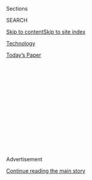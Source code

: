 <div id="app">

<div>

<div>

<div>

<div class="NYTAppHideMasthead css-1q2w90k e1suatyy0">

<div class="section css-ui9rw0 e1suatyy2">

<div class="css-eph4ug er09x8g0">

<div class="css-6n7j50">

</div>

<span class="css-1dv1kvn">Sections</span>

<div class="css-10488qs">

<span class="css-1dv1kvn">SEARCH</span>

</div>

[Skip to content](#site-content)[Skip to site
index](#site-index)

</div>

<div id="masthead-section-label" class="css-1wr3we4 eaxe0e00">

[Technology](https://www.nytimes3xbfgragh.onion/section/technology)

</div>

<div class="css-10698na e1huz5gh0">

</div>

</div>

<div id="masthead-bar-one" class="section hasLinks css-15hmgas e1csuq9d3">

<div class="css-uqyvli e1csuq9d0">

</div>

<div class="css-1uqjmks e1csuq9d1">

</div>

<div class="css-9e9ivx">

[](https://myaccount.nytimes3xbfgragh.onion/auth/login?response_type=cookie&client_id=vi)

</div>

<div class="css-1bvtpon e1csuq9d2">

[Today’s
Paper](https://www.nytimes3xbfgragh.onion/section/todayspaper)

</div>

</div>

</div>

</div>

<div data-aria-hidden="false">

<div id="site-content" data-role="main">

<div>

<div class="css-1aor85t" style="opacity:0.000000001;z-index:-1;visibility:hidden">

<div class="css-1hqnpie">

<div class="css-epjblv">

<span class="css-17xtcya">[Technology](/section/technology)</span><span class="css-x15j1o">|</span><span class="css-fwqvlz">New
Jersey Bars Police From Using Clearview Facial Recognition
App</span>

</div>

<div class="css-k008qs">

<div class="css-1iwv8en">

<span class="css-18z7m18"></span>

<div>

</div>

</div>

<span class="css-1n6z4y">https://nyti.ms/2Rp54jv</span>

<div class="css-1705lsu">

<div class="css-4xjgmj">

<div class="css-4skfbu" data-role="toolbar" data-aria-label="Social Media Share buttons, Save button, and Comments Panel with current comment count" data-testid="share-tools">

  - 
  - 
  - 
  - 
    
    <div class="css-6n7j50">
    
    </div>

  - 

</div>

</div>

</div>

</div>

</div>

</div>

<div id="NYT_TOP_BANNER_REGION" class="css-13pd83m">

</div>

<div id="top-wrapper" class="css-1sy8kpn">

<div id="top-slug" class="css-l9onyx">

Advertisement

</div>

[Continue reading the main
story](#after-top)

<div class="ad top-wrapper" style="text-align:center;height:100%;display:block;min-height:250px">

<div id="top" class="place-ad" data-position="top" data-size-key="top">

</div>

</div>

<div id="after-top">

</div>

</div>

<div>

<div id="sponsor-wrapper" class="css-1hyfx7x">

<div id="sponsor-slug" class="css-19vbshk">

Supported by

</div>

[Continue reading the main
story](#after-sponsor)

<div id="sponsor" class="ad sponsor-wrapper" style="text-align:center;height:100%;display:block">

</div>

<div id="after-sponsor">

</div>

</div>

<div class="css-186x18t">

</div>

<div class="css-1vkm6nb ehdk2mb0">

# New Jersey Bars Police From Using Clearview Facial Recognition App

</div>

Reporting about the powerful tool with a database of three billion
photos “troubled” the state’s attorney general, who asked for an inquiry
into its use.

<div class="css-79elbk" data-testid="photoviewer-wrapper">

<div class="css-z3e15g" data-testid="photoviewer-wrapper-hidden">

</div>

<div class="css-1a48zt4 ehw59r15" data-testid="photoviewer-children">

![<span class="css-16f3y1r e13ogyst0" data-aria-hidden="true">New
Jersey’s attorney general, Gurbir S. Grewal, told state prosecutors
that police officers should stop using Clearview AI’s facial recognition
app.</span><span class="css-cnj6d5 e1z0qqy90" itemprop="copyrightHolder"><span class="css-1ly73wi e1tej78p0">Credit...</span><span><span>Julio
Cortez/Associated
Press</span></span></span>](https://static01.graylady3jvrrxbe.onion/images/2020/01/24/business/24clearview01/merlin_142020900_8aa6701d-68fc-4017-b0d3-0da919392a67-articleLarge.jpg?quality=75&auto=webp&disable=upscale)

</div>

</div>

<div class="css-18e8msd">

<div class="css-vp77d3 epjyd6m0">

<div class="css-1baulvz">

By [<span class="css-1baulvz last-byline" itemprop="name">Kashmir
Hill</span>](https://www.nytimes3xbfgragh.onion/by/kashmir-hill)

</div>

</div>

  - Jan. 24,
    2020

  - 
    
    <div class="css-4xjgmj">
    
    <div class="css-d8bdto" data-role="toolbar" data-aria-label="Social Media Share buttons, Save button, and Comments Panel with current comment count" data-testid="share-tools">
    
      - 
      - 
      - 
      - 
        
        <div class="css-6n7j50">
        
        </div>
    
      - 
    
    </div>
    
    </div>

</div>

</div>

<div class="section meteredContent css-1r7ky0e" name="articleBody" itemprop="articleBody">

<div class="css-1fanzo5 StoryBodyCompanionColumn">

<div class="css-53u6y8">

New Jersey police officers are now barred from using a facial
recognition app made by a start-up that has licensed its groundbreaking
technology to hundreds of law enforcement agencies around the country.

Gurbir S. Grewal, New Jersey’s attorney general, told state prosecutors
in all 21 counties on Friday that police officers should stop using the
Clearview AI app.

[The New York Times
reported](https://www.nytimes3xbfgragh.onion/2020/01/18/technology/clearview-privacy-facial-recognition.html)
last week that Clearview had amassed a database of more than three
billion photos across the web — including sites like Facebook, YouTube,
Twitter and Venmo. The vast database powers an app that can match people
to their online photos and link back to the sites the images came from.

“Until this week, I had not heard of Clearview AI,” Mr. Grewal said in
an interview. “I was troubled. The reporting raised questions about data
privacy, about cybersecurity, about law enforcement security, about the
integrity of our investigations.”

</div>

</div>

<div class="css-1fanzo5 StoryBodyCompanionColumn">

<div class="css-53u6y8">

His order to prosecutors was [reported earlier by
NJ.com](https://www.nj.com/news/2020/01/new-jersey-cops-told-to-halt-all-use-of-controversial-facial-recognition-technology.html).

In a promotional video posted to its website this week, Clearview
included images of Mr. Grewal because the company said its app had
played a role last year in Operation Open Door, a New Jersey police
sting that led to the arrest of 19 people accused of being child
predators.

“I was surprised they used my image and the office to promote the
product online,” said Mr. Grewal, who confirmed that Clearview’s app had
been used to identify one of the people in the sting. “I was troubled
they were sharing information about ongoing criminal prosecutions.”

Mr. Grewal’s office sent Clearview [a cease-and-desist
letter](https://int.graylady3jvrrxbe.onion/data/documenthelper/6726-new-jersey-ag-clearview-cease-/07b7d49c8810740df2cb/optimized/full.pdf#page=1)
that asked the company to stop using the office and its investigations
to promote its products.

“We’ve received the attorney general’s letter and are complying,” said
Tor Ekeland, Clearview’s lawyer. “The video has been removed.”

The video also included a claim that the New York Police Department had
used Clearview’s app to identify a man who was accused of planting rice
cookers made to resemble bombs around the city. As reported by
[BuzzFeed](https://www.buzzfeednews.com/article/ryanmac/clearview-ai-nypd-facial-recognition),
the Police Department said the app had played no role in the case.

</div>

</div>

<div class="css-1fanzo5 StoryBodyCompanionColumn">

<div class="css-53u6y8">

“There is no institutional relationship between the N.Y.P.D. and
Clearview,” said Devora Kaye, a spokeswoman for the department. “The
N.Y.P.D. did not rely on Clearview technology to identify the suspect in
the Aug. 16 rice cooker incident. The N.Y.P.D. identified the suspect
using the department’s facial recognition practice, where a still image
from a surveillance video was compared to a pool of lawfully possessed
arrest photos.”

Some officers in the Police Department are said to be using the
Clearview app without official authorization, [The New York Post
reported](https://nypost.com/2020/01/23/rogue-nypd-cops-are-using-sketchy-facial-recognition-app-clearview/)
on Thursday.

In addition to placing a moratorium on the Clearview app, the New Jersey
attorney general’s office has asked the state’s Division of Criminal
Justice to look into how state law enforcement agencies have used the
app. Mr. Grewal wants to know which ones are using “this product or
products like it,” and what information those companies are tracking
about police investigations and searches.

An earlier episode in which police officers received calls from the
company after uploading a photo of a Times reporter to the app indicated
that Clearview has the ability to monitor whom law enforcement is
searching for.

Mr. Grewal said that his office would not have to preapprove use of a
tool like Clearview AI by the police, but that maybe it should. His
office reviews, for example, new forms of less-than-lethal ammunition to
make sure that it’s a “safe tool to have out there.”

“I’m not categorically opposed to using any of these types of tools or
technologies that make it easier for us to solve crimes, and to catch
child predators or other dangerous criminals,” Mr. Grewal said. “But we
need to have a full understanding of what is happening here and ensure
there are appropriate safeguards.”

This week, Clearview [also
received](https://www.nytimes3xbfgragh.onion/2020/01/22/technology/clearview-ai-twitter-letter.html)
questions from United States senators, as well as a letter from Twitter
demanding that the start-up stop scraping photos from its site.

</div>

</div>

<div>

</div>

</div>

<div>

</div>

<div>

</div>

<div>

</div>

<div>

<div id="bottom-wrapper" class="css-1ede5it">

<div id="bottom-slug" class="css-l9onyx">

Advertisement

</div>

[Continue reading the main
story](#after-bottom)

<div id="bottom" class="ad bottom-wrapper" style="text-align:center;height:100%;display:block;min-height:90px">

</div>

<div id="after-bottom">

</div>

</div>

</div>

</div>

</div>

## Site Index

<div>

</div>

## Site Information Navigation

  - [© <span>2020</span> <span>The New York Times
    Company</span>](https://help.nytimes3xbfgragh.onion/hc/en-us/articles/115014792127-Copyright-notice)

<!-- end list -->

  - [NYTCo](https://www.nytco.com/)
  - [Contact
    Us](https://help.nytimes3xbfgragh.onion/hc/en-us/articles/115015385887-Contact-Us)
  - [Work with us](https://www.nytco.com/careers/)
  - [Advertise](https://nytmediakit.com/)
  - [T Brand Studio](http://www.tbrandstudio.com/)
  - [Your Ad
    Choices](https://www.nytimes3xbfgragh.onion/privacy/cookie-policy#how-do-i-manage-trackers)
  - [Privacy](https://www.nytimes3xbfgragh.onion/privacy)
  - [Terms of
    Service](https://help.nytimes3xbfgragh.onion/hc/en-us/articles/115014893428-Terms-of-service)
  - [Terms of
    Sale](https://help.nytimes3xbfgragh.onion/hc/en-us/articles/115014893968-Terms-of-sale)
  - [Site
    Map](https://spiderbites.nytimes3xbfgragh.onion)
  - [Help](https://help.nytimes3xbfgragh.onion/hc/en-us)
  - [Subscriptions](https://www.nytimes3xbfgragh.onion/subscription?campaignId=37WXW)

</div>

</div>

</div>

</div>
